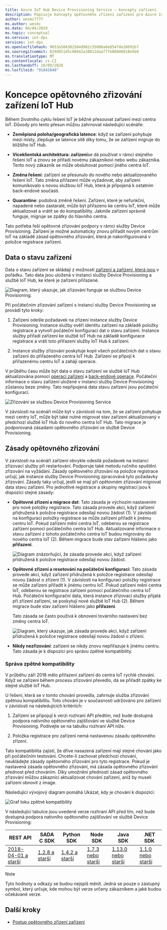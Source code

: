 ```yaml
---
title: Azure IoT Hub Device Provisioning Service – koncepty zařízení
description: Popisuje koncepty opětovného zřízení zařízení pro Azure IoT Hub Device Provisioning Service (DPS).
author: wesmc7777
ms.author: wesmc
ms.date: 04/04/2019
ms.topic: conceptual
ms.service: iot-dps
services: iot-dps
ms.openlocfilehash: 9653a584382584d982c55008a6e8547de28691b7
ms.sourcegitcommit: 829d951d5c90442a38012daaf77e86046018e5b9
ms.translationtype: MT
ms.contentlocale: cs-CZ
ms.lasthandoff: 10/09/2020
ms.locfileid: "91842848"
---
```

# <a name="iot-hub-device-reprovisioning-concepts"></a>Koncepce opětovného zřizování zařízení IoT Hub

Během životního cyklu řešení IoT je běžné přesouvat zařízení mezi centra IoT. Důvody pro tento přesun můžou zahrnovat následující scénáře:

* **Zeměpisná poloha/geografická latence**: když se zařízení pohybuje mezi místy, zlepšuje se latence sítě díky tomu, že se zařízení migruje do bližšího IoT Hub.

* **Víceklientská architektura: zařízení**se dá používat v rámci stejného řešení IoT a znovu se přiřadí novému zákazníkovi nebo webu zákazníka. Tento nový zákazník se může obsluhovat pomocí jiného centra IoT.

* **Změna řešení**: zařízení se přesunulo do nového nebo aktualizovaného řešení IoT. Tato změna přiřazení může vyžadovat, aby zařízení komunikovalo s novou službou IoT Hub, která je připojená k ostatním back-endové součásti.

* **Quarantine**: podobná změně řešení. Zařízení, které je nefunkční, napadené nebo zastaralé, může být přiřazeno ke centru IoT, které může aktualizovat a vrátit se do kompatibility. Jakmile zařízení správně funguje, migruje se zpátky do hlavního centra.

Tato potřeba řeší opětovné zřizování podpory v rámci služby Device Provisioning. Zařízení je možné automaticky znovu přiřadit novým centrům IoT na základě zásad opětovného zřizování, která je nakonfigurovaná v položce registrace zařízení.

## <a name="device-state-data"></a>Data o stavu zařízení

Data o stavu zařízení se skládají z možností [zařízení a zařízení, která jsou](../iot-hub/iot-hub-devguide-device-twins.md) v pořádku. Tato data jsou uložená v instanci služby Device Provisioning a službě IoT Hub, ke které je zařízení přiřazené.

![Diagram, který ukazuje, jak zřizování funguje se službou Device Provisioning.](./media/concepts-device-reprovisioning/dps-provisioning.png)

Při počátečním zřizování zařízení s instancí služby Device Provisioning se provádí tyto kroky:

1. Zařízení odešle požadavek na zřízení instance služby Device Provisioning. Instance služby ověří identitu zařízení na základě položky registrace a vytvoří počáteční konfiguraci dat o stavu zařízení. Instance služby přiřadí zařízení ke službě IoT Hub na základě konfigurace registrace a vrátí toto přiřazení služby IoT Hub k zařízení.

2. Instance služby zřizování poskytuje kopii všech počátečních dat o stavu zařízení do přiřazeného centra IoT Hub. Zařízení se připojí k přiřazenému centru IoT a zahájí operace.

V průběhu času může být data o stavu zařízení ve službě IoT Hub aktualizována pomocí [operací zařízení](../iot-hub/iot-hub-devguide-device-twins.md#device-operations) a [back-endové operace](../iot-hub/iot-hub-devguide-device-twins.md#back-end-operations). Počáteční informace o stavu zařízení uložené v instanci služby Device Provisioning zůstanou beze změny. Tato nepřipojená data stavu zařízení jsou počáteční konfigurací.

![Zřizování se službou Device Provisioning Service](./media/concepts-device-reprovisioning/dps-provisioning-2.png)

V závislosti na scénáři může být v závislosti na tom, že se zařízení pohybuje mezi centry IoT, může být také nutné migrovat stav zařízení aktualizovaný v předchozí službě IoT Hub do nového centra IoT Hub. Tato migrace je podporovaná zásadami opětovného zřizování ve službě Device Provisioning.

## <a name="reprovisioning-policies"></a>Zásady opětovného zřizování

V závislosti na scénáři zařízení obvykle odesílá požadavek na instanci zřizovací služby při restartování. Podporuje také metodu ručního spuštění zřizování na vyžádání. Zásady opětovného zřizování na položce registrace určují, jak instance služby Device Provisioning zpracovává tyto požadavky zřizování. Zásady taky určují, jestli se mají při opětovném zřizování migrovat data stavu zařízení. Pro jednotlivé registrace a skupiny registrací jsou k dispozici stejné zásady:

* **Opětovné zřízení a migrace dat**: Tato zásada je výchozím nastavením pro nové položky registrace. Tato zásada provede akci, když zařízení přidružená k položce registrace odesílají novou žádost (1). V závislosti na konfiguraci položky registrace se může zařízení přiřadit k jinému centru IoT. Pokud zařízení mění centra IoT, odeberou se registrace zařízení pomocí počátečního centra IoT Hub. Aktualizované informace o stavu zařízení z tohoto počátečního centra IoT budou migrovány do nového centra IoT (2). Během migrace bude stav zařízení hlášeno jako **přiřazení**.

    ![Diagram znázorňující, že zásada provede akci, když zařízení přidružená k položce registrace odesílají novou žádost.](./media/concepts-device-reprovisioning/dps-reprovisioning-migrate.png)

* **Opětovné zřízení a resetování na počáteční konfiguraci**: Tato zásada provede akci, když zařízení přidružená k položce registrace odesílají novou žádost o zřízení (1). V závislosti na konfiguraci položky registrace se může zařízení přiřadit k jinému centru IoT. Pokud zařízení mění centra IoT, odeberou se registrace zařízení pomocí počátečního centra IoT Hub. Počáteční konfigurační data, která instance zřizovací služby přijatá při zřízení zařízení, se poskytují nové službě IoT Hub (2). Během migrace bude stav zařízení hlášeno jako **přiřazení**.

    Tato zásada se často používá k obnovení továrního nastavení bez změny centra IoT.

    ![Diagram, který ukazuje, jak zásada provede akci, když zařízení přidružená k položce registrace odesílají novou žádost o zřízení.](./media/concepts-device-reprovisioning/dps-reprovisioning-reset.png)

* **Nikdy nezřizování**: zařízení se nikdy znovu nepřiřazuje k jinému centru. Tato zásada je k dispozici pro správu zpětné kompatibility.

### <a name="managing-backwards-compatibility"></a>Správa zpětné kompatibility

V průběhu září 2018 mělo přiřazení zařízení do centra IoT rychlé chování. Když se zařízení během procesu zřizování převedlo, dá se přiřadit zpátky ke stejné službě IoT Hub.

U řešení, která se v tomto chování provedla, zahrnuje služba zřizování zpětnou kompatibilitu. Toto chování je v současnosti udržováno pro zařízení v závislosti na následujících kritériích:

1. Zařízení se připojují k verzi rozhraní API předtím, než bude dostupná podpora nativního opětovného zajišťování ve službě Device Provisioning. Podívejte se na tabulku rozhraní API níže.

2. Položka registrace pro zařízení nemá nastavenou zásadu opětovného zřízení.

Tato kompatibilita zajistí, že dříve nasazená zařízení mají stejné chování jako při počátečním testování. Chcete-li zachovat předchozí chování, neukládejte zásady opětovného zřizování pro tyto registrace. Pokud je nastavená zásada opětovného zřizování, má zásada opětovného zřizování přednost před chováním. Díky umožnění přednosti zásad opětovného zřizování můžou zákazníci aktualizovat chování zařízení, aniž by museli zařízení obnovit z image.

Následující vývojový diagram pomáhá Ukázat, kdy je chování k dispozici:

![Graf toku zpětné kompatibility](./media/concepts-device-reprovisioning/reprovisioning-compatibility-flow.png)

V následující tabulce jsou uvedené verze rozhraní API před tím, než bude dostupná podpora nativního opětovného zajišťování ve službě Device Provisioning:

| REST API | SADA C SDK | Python SDK |  Node SDK | Java SDK | .NET SDK |
| -------- | ----- | ---------- | --------- | -------- | -------- |
| [2018-04-01 a starší](/rest/api/iot-dps/createorupdateindividualenrollment/createorupdateindividualenrollment#uri-parameters) | [1.2.8 a starší](https://github.com/Azure/azure-iot-sdk-c/blob/master/version.txt) | [1.4.2 a starší](https://github.com/Azure/azure-iot-sdk-python/blob/0a549f21f7f4fc24bc036c1d2d5614e9544a9667/device/iothub_client_python/src/iothub_client_python.cpp#L53) | [1.7.3 nebo starší](https://github.com/Azure/azure-iot-sdk-node/blob/074c1ac135aebb520d401b942acfad2d58fdc07f/common/core/package.json#L3) | [1.13.0 nebo starší](https://github.com/Azure/azure-iot-sdk-java/blob/794c128000358b8ed1c4cecfbf21734dd6824de9/device/iot-device-client/pom.xml#L7) | [1.1.0 nebo starší](https://github.com/Azure/azure-iot-sdk-csharp/blob/9f7269f4f61cff3536708cf3dc412a7316ed6236/provisioning/device/src/Microsoft.Azure.Devices.Provisioning.Client.csproj#L20)

> [!NOTE]
> Tyto hodnoty a odkazy se budou nejspíš měnit. Jedná se pouze o zástupný symbol, který určuje, kde mohou být verze určeny zákazníkem a jaké budou očekávané verze.

## <a name="next-steps"></a>Další kroky

* [Postup opětovného zřízení zařízení](how-to-reprovision.md)
